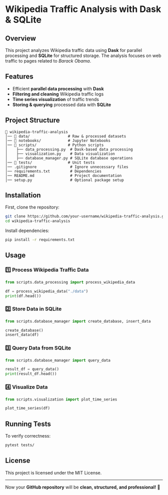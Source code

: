 # Wikipedia Traffic Analysis with Dask & SQLite

## Overview
This project analyzes Wikipedia traffic data using **Dask** for parallel processing and **SQLite** for structured storage. The analysis focuses on web traffic to pages related to *Barack Obama*.

## Features
- Efficient **parallel data processing** with **Dask**
- **Filtering and cleaning** Wikipedia traffic logs
- **Time series visualization** of traffic trends
- **Storing & querying** processed data with **SQLite**

## Project Structure
```
📁 wikipedia-traffic-analysis
│── 📂 data/                 # Raw & processed datasets
│── 📂 notebooks/            # Jupyter Notebooks
│── 📂 scripts/              # Python scripts
│    ├── data_processing.py  # Dask-based data processing
│    ├── visualization.py    # Data visualization
│    ├── database_manager.py # SQLite database operations
│── 📂 tests/                # Unit tests
│── .gitignore               # Ignore unnecessary files
│── requirements.txt         # Dependencies
│── README.md                # Project documentation
│── setup.py                 # Optional package setup
```

## Installation
First, clone the repository:
```bash
git clone https://github.com/your-username/wikipedia-traffic-analysis.git
cd wikipedia-traffic-analysis
```
Install dependencies:
```bash
pip install -r requirements.txt
```

## Usage
### 1️⃣ **Process Wikipedia Traffic Data**
```python
from scripts.data_processing import process_wikipedia_data

df = process_wikipedia_data("./data")
print(df.head())
```

### 2️⃣ **Store Data in SQLite**
```python
from scripts.database_manager import create_database, insert_data

create_database()
insert_data(df)
```

### 3️⃣ **Query Data from SQLite**
```python
from scripts.database_manager import query_data

result_df = query_data()
print(result_df.head())
```

### 4️⃣ **Visualize Data**
```python
from scripts.visualization import plot_time_series

plot_time_series(df)
```

## Running Tests
To verify correctness:
```bash
pytest tests/
```

## License
This project is licensed under the MIT License.

---

Now your **GitHub repository** will be **clean, structured, and professional!** 🚀

